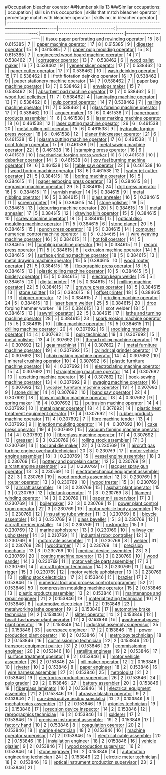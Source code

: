 #Occupation bleacher operator
##Number skills 13
###Similar occupations:
| occupation                                                                                            |   skills in this occupation |   skills that match bleacher operator |   percentage match with bleacher operator |   skills not in bleacher operator |
|:------------------------------------------------------------------------------------------------------|----------------------------:|--------------------------------------:|------------------------------------------:|----------------------------------:|
| [tissue paper perforating and rewinding operator](tissue_paper_perforating_and_rewinding_operator.md) |                          15 |                                     8 |                                  0.615385 |                                 7 |
| [paper machine operator](paper_machine_operator.md)                                                   |                          17 |                                     8 |                                  0.615385 |                                 9 |
| [digester operator](digester_operator.md)                                                             |                          15 |                                     8 |                                  0.615385 |                                 7 |
| [paper pulp moulding operator](paper_pulp_moulding_operator.md)                                       |                          15 |                                     8 |                                  0.615385 |                                 7 |
| [engineered wood board machine operator](engineered_wood_board_machine_operator.md)                   |                          14 |                                     7 |                                  0.538462 |                                 7 |
| [corrugator operator](corrugator_operator.md)                                                         |                          13 |                                     7 |                                  0.538462 |                                 6 |
| [wood pallet maker](wood_pallet_maker.md)                                                             |                          16 |                                     7 |                                  0.538462 |                                 9 |
| [veneer slicer operator](veneer_slicer_operator.md)                                                   |                          17 |                                     7 |                                  0.538462 |                                10 |
| [paper cutter operator](paper_cutter_operator.md)                                                     |                          17 |                                     7 |                                  0.538462 |                                10 |
| [wash deinking operator](wash_deinking_operator.md)                                                   |                          15 |                                     7 |                                  0.538462 |                                 8 |
| [froth flotation deinking operator](froth_flotation_deinking_operator.md)                             |                          16 |                                     7 |                                  0.538462 |                                 9 |
| [paper stationery machine operator](paper_stationery_machine_operator.md)                             |                          14 |                                     7 |                                  0.538462 |                                 7 |
| [paper bag machine operator](paper_bag_machine_operator.md)                                           |                          13 |                                     7 |                                  0.538462 |                                 6 |
| [envelope maker](envelope_maker.md)                                                                   |                          15 |                                     7 |                                  0.538462 |                                 8 |
| [absorbent pad machine operator](absorbent_pad_machine_operator.md)                                   |                          12 |                                     7 |                                  0.538462 |                                 5 |
| [wood fuel pelletiser](wood_fuel_pelletiser.md)                                                       |                          11 |                                     7 |                                  0.538462 |                                 4 |
| [laminating machine operator](laminating_machine_operator.md)                                         |                          13 |                                     7 |                                  0.538462 |                                 6 |
| [pulp control operator](pulp_control_operator.md)                                                     |                          14 |                                     7 |                                  0.538462 |                                 7 |
| [nailing machine operator](nailing_machine_operator.md)                                               |                          11 |                                     7 |                                  0.538462 |                                 4 |
| [glass forming machine operator](glass_forming_machine_operator.md)                                   |                          17 |                                     7 |                                  0.538462 |                                10 |
| [lacquer maker](lacquer_maker.md)                                                                     |                          13 |                                     6 |                                  0.461538 |                                 7 |
| [paperboard products assembler](paperboard_products_assembler.md)                                     |                          11 |                                     6 |                                  0.461538 |                                 5 |
| [laser marking machine operator](laser_marking_machine_operator.md)                                   |                          18 |                                     6 |                                  0.461538 |                                12 |
| [laser cutting machine operator](laser_cutting_machine_operator.md)                                   |                          26 |                                     6 |                                  0.461538 |                                20 |
| [metal rolling mill operator](metal_rolling_mill_operator.md)                                         |                          15 |                                     6 |                                  0.461538 |                                 9 |
| [hydraulic forging press worker](hydraulic_forging_press_worker.md)                                   |                          18 |                                     6 |                                  0.461538 |                                12 |
| [planer thicknesser operator](planer_thicknesser_operator.md)                                         |                          21 |                                     6 |                                  0.461538 |                                15 |
| [plasma cutting machine operator](plasma_cutting_machine_operator.md)                                 |                          17 |                                     6 |                                  0.461538 |                                11 |
| [print folding operator](print_folding_operator.md)                                                   |                          15 |                                     6 |                                  0.461538 |                                 9 |
| [metal sawing machine operator](metal_sawing_machine_operator.md)                                     |                          22 |                                     6 |                                  0.461538 |                                16 |
| [stamping press operator](stamping_press_operator.md)                                                 |                          16 |                                     6 |                                  0.461538 |                                10 |
| [mechanical forging press worker](mechanical_forging_press_worker.md)                                 |                          16 |                                     6 |                                  0.461538 |                                10 |
| [debarker operator](debarker_operator.md)                                                             |                          14 |                                     6 |                                  0.461538 |                                 8 |
| [oxy fuel burning machine operator](oxy_fuel_burning_machine_operator.md)                             |                          19 |                                     6 |                                  0.461538 |                                13 |
| [table saw operator](table_saw_operator.md)                                                           |                          22 |                                     6 |                                  0.461538 |                                16 |
| [wood boring machine operator](wood_boring_machine_operator.md)                                       |                          18 |                                     6 |                                  0.461538 |                                12 |
| [water jet cutter operator](water_jet_cutter_operator.md)                                             |                          21 |                                     5 |                                  0.384615 |                                16 |
| [boring machine operator](boring_machine_operator.md)                                                 |                          16 |                                     5 |                                  0.384615 |                                11 |
| [paper embosing press operator](paper_embosing_press_operator.md)                                     |                          13 |                                     5 |                                  0.384615 |                                 8 |
| [engraving machine operator](engraving_machine_operator.md)                                           |                          29 |                                     5 |                                  0.384615 |                                24 |
| [drill press operator](drill_press_operator.md)                                                       |                          16 |                                     5 |                                  0.384615 |                                11 |
| [varnish maker](varnish_maker.md)                                                                     |                          14 |                                     5 |                                  0.384615 |                                 9 |
| [metal nibbling operator](metal_nibbling_operator.md)                                                 |                          16 |                                     5 |                                  0.384615 |                                11 |
| [glass annealer](glass_annealer.md)                                                                   |                          16 |                                     5 |                                  0.384615 |                                11 |
| [screen printer](screen_printer.md)                                                                   |                          19 |                                     5 |                                  0.384615 |                                14 |
| [stone polisher](stone_polisher.md)                                                                   |                          18 |                                     5 |                                  0.384615 |                                13 |
| [deburring machine operator](deburring_machine_operator.md)                                           |                          20 |                                     5 |                                  0.384615 |                                15 |
| [metal annealer](metal_annealer.md)                                                                   |                          17 |                                     5 |                                  0.384615 |                                12 |
| [drawing kiln operator](drawing_kiln_operator.md)                                                     |                          15 |                                     5 |                                  0.384615 |                                10 |
| [screw machine operator](screw_machine_operator.md)                                                   |                          18 |                                     5 |                                  0.384615 |                                13 |
| [optical disc moulding machine operator](optical_disc_moulding_machine_operator.md)                   |                          11 |                                     5 |                                  0.384615 |                                 6 |
| [stone planer](stone_planer.md)                                                                       |                          20 |                                     5 |                                  0.384615 |                                15 |
| [punch press operator](punch_press_operator.md)                                                       |                          19 |                                     5 |                                  0.384615 |                                14 |
| [computer numerical control machine operator](computer_numerical_control_machine_operator.md)         |                          19 |                                     5 |                                  0.384615 |                                14 |
| [wire weaving machine operator](wire_weaving_machine_operator.md)                                     |                          16 |                                     5 |                                  0.384615 |                                11 |
| [hot foil operator](hot_foil_operator.md)                                                             |                          14 |                                     5 |                                  0.384615 |                                 9 |
| [tumbling machine operator](tumbling_machine_operator.md)                                             |                          16 |                                     5 |                                  0.384615 |                                11 |
| [record press operator](record_press_operator.md)                                                     |                          11 |                                     5 |                                  0.384615 |                                 6 |
| [extrusion machine operator](extrusion_machine_operator.md)                                           |                          14 |                                     5 |                                  0.384615 |                                 9 |
| [surface grinding machine operator](surface_grinding_machine_operator.md)                             |                          18 |                                     5 |                                  0.384615 |                                13 |
| [metal drawing machine operator](metal_drawing_machine_operator.md)                                   |                          15 |                                     5 |                                  0.384615 |                                10 |
| [wood router operator](wood_router_operator.md)                                                       |                          21 |                                     5 |                                  0.384615 |                                16 |
| [flexographic press operator](flexographic_press_operator.md)                                         |                          18 |                                     5 |                                  0.384615 |                                13 |
| [plastic rolling machine operator](plastic_rolling_machine_operator.md)                               |                          10 |                                     5 |                                  0.384615 |                                 5 |
| [bindery operator](bindery_operator.md)                                                               |                          15 |                                     5 |                                  0.384615 |                                10 |
| [electron beam welder](electron_beam_welder.md)                                                       |                          25 |                                     5 |                                  0.384615 |                                20 |
| [digital printer](digital_printer.md)                                                                 |                          18 |                                     5 |                                  0.384615 |                                13 |
| [milling machine operator](milling_machine_operator.md)                                               |                          22 |                                     5 |                                  0.384615 |                                17 |
| [gravure press operator](gravure_press_operator.md)                                                   |                          18 |                                     5 |                                  0.384615 |                                13 |
| [stone splitter](stone_splitter.md)                                                                   |                          13 |                                     5 |                                  0.384615 |                                 8 |
| [offset printer](offset_printer.md)                                                                   |                          18 |                                     5 |                                  0.384615 |                                13 |
| [chipper operator](chipper_operator.md)                                                               |                          12 |                                     5 |                                  0.384615 |                                 7 |
| [grinding machine operator](grinding_machine_operator.md)                                             |                          24 |                                     5 |                                  0.384615 |                                19 |
| [laser beam welder](laser_beam_welder.md)                                                             |                          25 |                                     5 |                                  0.384615 |                                20 |
| [drop forging hammer worker](drop_forging_hammer_worker.md)                                           |                          18 |                                     5 |                                  0.384615 |                                13 |
| [spot welder](spot_welder.md)                                                                         |                          18 |                                     5 |                                  0.384615 |                                13 |
| [sawmill operator](sawmill_operator.md)                                                               |                          22 |                                     5 |                                  0.384615 |                                17 |
| [lathe and turning machine operator](lathe_and_turning_machine_operator.md)                           |                          28 |                                     5 |                                  0.384615 |                                23 |
| [spark erosion machine operator](spark_erosion_machine_operator.md)                                   |                          15 |                                     5 |                                  0.384615 |                                10 |
| [filing machine operator](filing_machine_operator.md)                                                 |                          16 |                                     5 |                                  0.384615 |                                11 |
| [drilling machine operator](drilling_machine_operator.md)                                             |                          20 |                                     4 |                                  0.307692 |                                16 |
| [anodising machine operator](anodising_machine_operator.md)                                           |                          14 |                                     4 |                                  0.307692 |                                10 |
| [pulp technician](pulp_technician.md)                                                                 |                          19 |                                     4 |                                  0.307692 |                                15 |
| [metal polisher](metal_polisher.md)                                                                   |                          13 |                                     4 |                                  0.307692 |                                 9 |
| [thread rolling machine operator](thread_rolling_machine_operator.md)                                 |                          16 |                                     4 |                                  0.307692 |                                12 |
| [gear machinist](gear_machinist.md)                                                                   |                          11 |                                     4 |                                  0.307692 |                                 7 |
| [metal furniture machine operator](metal_furniture_machine_operator.md)                               |                          19 |                                     4 |                                  0.307692 |                                15 |
| [cylindrical grinder operator](cylindrical_grinder_operator.md)                                       |                          17 |                                     4 |                                  0.307692 |                                13 |
| [chain making machine operator](chain_making_machine_operator.md)                                     |                          14 |                                     4 |                                  0.307692 |                                10 |
| [mineral crushing operator](mineral_crushing_operator.md)                                             |                          10 |                                     4 |                                  0.307692 |                                 6 |
| [plastic furniture machine operator](plastic_furniture_machine_operator.md)                           |                          18 |                                     4 |                                  0.307692 |                                14 |
| [electroplating machine operator](electroplating_machine_operator.md)                                 |                          15 |                                     4 |                                  0.307692 |                                11 |
| [straightening machine operator](straightening_machine_operator.md)                                   |                          14 |                                     4 |                                  0.307692 |                                10 |
| [upsetting machine operator](upsetting_machine_operator.md)                                           |                          16 |                                     4 |                                  0.307692 |                                12 |
| [book-sewing machine operator](book-sewing_machine_operator.md)                                       |                          13 |                                     4 |                                  0.307692 |                                 9 |
| [swaging machine operator](swaging_machine_operator.md)                                               |                          16 |                                     4 |                                  0.307692 |                                12 |
| [wooden furniture machine operator](wooden_furniture_machine_operator.md)                             |                          13 |                                     4 |                                  0.307692 |                                 9 |
| [stone driller](stone_driller.md)                                                                     |                          14 |                                     4 |                                  0.307692 |                                10 |
| [band saw operator](band_saw_operator.md)                                                             |                          22 |                                     4 |                                  0.307692 |                                18 |
| [blow moulding machine operator](blow_moulding_machine_operator.md)                                   |                          13 |                                     4 |                                  0.307692 |                                 9 |
| [spring maker](spring_maker.md)                                                                       |                          16 |                                     4 |                                  0.307692 |                                12 |
| [pultrusion machine operator](pultrusion_machine_operator.md)                                         |                          14 |                                     4 |                                  0.307692 |                                10 |
| [metal planer operator](metal_planer_operator.md)                                                     |                          18 |                                     4 |                                  0.307692 |                                14 |
| [plastic heat treatment equipment operator](plastic_heat_treatment_equipment_operator.md)             |                          17 |                                     4 |                                  0.307692 |                                13 |
| [rubber products machine operator](rubber_products_machine_operator.md)                               |                          11 |                                     4 |                                  0.307692 |                                 7 |
| [fibre machine tender](fibre_machine_tender.md)                                                       |                          13 |                                     4 |                                  0.307692 |                                 9 |
| [injection moulding operator](injection_moulding_operator.md)                                         |                          14 |                                     4 |                                  0.307692 |                                10 |
| [cake press operator](cake_press_operator.md)                                                         |                          19 |                                     4 |                                  0.307692 |                                15 |
| [vacuum forming machine operator](vacuum_forming_machine_operator.md)                                 |                          14 |                                     4 |                                  0.307692 |                                10 |
| [fibreglass machine operator](fibreglass_machine_operator.md)                                         |                          17 |                                     4 |                                  0.307692 |                                13 |
| [greaser](greaser.md)                                                                                 |                           9 |                                     3 |                                  0.230769 |                                 6 |
| [rolling stock assembler](rolling_stock_assembler.md)                                                 |                          17 |                                     3 |                                  0.230769 |                                14 |
| [tool and die maker](tool_and_die_maker.md)                                                           |                          22 |                                     3 |                                  0.230769 |                                19 |
| [aircraft gas turbine engine overhaul technician](aircraft_gas_turbine_engine_overhaul_technician.md) |                          20 |                                     3 |                                  0.230769 |                                17 |
| [motor vehicle engine assembler](motor_vehicle_engine_assembler.md)                                   |                          18 |                                     3 |                                  0.230769 |                                15 |
| [vessel engine assembler](vessel_engine_assembler.md)                                                 |                          18 |                                     3 |                                  0.230769 |                                15 |
| [pottery and porcelain caster](pottery_and_porcelain_caster.md)                                       |                          12 |                                     3 |                                  0.230769 |                                 9 |
| [aircraft engine assembler](aircraft_engine_assembler.md)                                             |                          20 |                                     3 |                                  0.230769 |                                17 |
| [lacquer spray gun operator](lacquer_spray_gun_operator.md)                                           |                          13 |                                     3 |                                  0.230769 |                                10 |
| [electromechanical equipment assembler](electromechanical_equipment_assembler.md)                     |                          22 |                                     3 |                                  0.230769 |                                19 |
| [wood products assembler](wood_products_assembler.md)                                                 |                          12 |                                     3 |                                  0.230769 |                                 9 |
| [router operator](router_operator.md)                                                                 |                          13 |                                     3 |                                  0.230769 |                                10 |
| [wood treater](wood_treater.md)                                                                       |                          15 |                                     3 |                                  0.230769 |                                12 |
| [aircraft assembler](aircraft_assembler.md)                                                           |                          18 |                                     3 |                                  0.230769 |                                15 |
| [asphalt plant operator](asphalt_plant_operator.md)                                                   |                          15 |                                     3 |                                  0.230769 |                                12 |
| [dip tank operator](dip_tank_operator.md)                                                             |                          11 |                                     3 |                                  0.230769 |                                 8 |
| [filament winding operator](filament_winding_operator.md)                                             |                          14 |                                     3 |                                  0.230769 |                                11 |
| [paper mill supervisor](paper_mill_supervisor.md)                                                     |                          17 |                                     3 |                                  0.230769 |                                14 |
| [boilermaker](boilermaker.md)                                                                         |                          22 |                                     3 |                                  0.230769 |                                19 |
| [power plant control room operator](power_plant_control_room_operator.md)                             |                          22 |                                     3 |                                  0.230769 |                                19 |
| [motor vehicle body assembler](motor_vehicle_body_assembler.md)                                       |                          15 |                                     3 |                                  0.230769 |                                12 |
| [insulating tube winder](insulating_tube_winder.md)                                                   |                          11 |                                     3 |                                  0.230769 |                                 8 |
| [bicycle assembler](bicycle_assembler.md)                                                             |                          12 |                                     3 |                                  0.230769 |                                 9 |
| [glass beveller](glass_beveller.md)                                                                   |                          15 |                                     3 |                                  0.230769 |                                12 |
| [aircraft de-icer installer](aircraft_de-icer_installer.md)                                           |                          14 |                                     3 |                                  0.230769 |                                11 |
| [rustproofer](rustproofer.md)                                                                         |                          15 |                                     3 |                                  0.230769 |                                12 |
| [marine upholsterer](marine_upholsterer.md)                                                           |                          13 |                                     3 |                                  0.230769 |                                10 |
| [railway car upholsterer](railway_car_upholsterer.md)                                                 |                          14 |                                     3 |                                  0.230769 |                                11 |
| [industrial robot controller](industrial_robot_controller.md)                                         |                          12 |                                     3 |                                  0.230769 |                                 9 |
| [motorcycle assembler](motorcycle_assembler.md)                                                       |                          11 |                                     3 |                                  0.230769 |                                 8 |
| [welder](welder.md)                                                                                   |                          31 |                                     3 |                                  0.230769 |                                28 |
| [woodturner](woodturner.md)                                                                           |                          17 |                                     3 |                                  0.230769 |                                14 |
| [precision mechanic](precision_mechanic.md)                                                           |                          13 |                                     3 |                                  0.230769 |                                10 |
| [medical device assembler](medical_device_assembler.md)                                               |                          23 |                                     3 |                                  0.230769 |                                20 |
| [coating machine operator](coating_machine_operator.md)                                               |                          13 |                                     3 |                                  0.230769 |                                10 |
| [wood sander](wood_sander.md)                                                                         |                          14 |                                     3 |                                  0.230769 |                                11 |
| [motor vehicle parts assembler](motor_vehicle_parts_assembler.md)                                     |                          17 |                                     3 |                                  0.230769 |                                14 |
| [aircraft interior technician](aircraft_interior_technician.md)                                       |                          14 |                                     3 |                                  0.230769 |                                11 |
| [boat rigger](boat_rigger.md)                                                                         |                          15 |                                     3 |                                  0.230769 |                                12 |
| [motor vehicle upholsterer](motor_vehicle_upholsterer.md)                                             |                          13 |                                     3 |                                  0.230769 |                                10 |
| [rolling stock electrician](rolling_stock_electrician.md)                                             |                          17 |                                     2 |                                  0.153846 |                                15 |
| [brazier](brazier.md)                                                                                 |                          17 |                                     2 |                                  0.153846 |                                15 |
| [numerical tool and process control programmer](numerical_tool_and_process_control_programmer.md)     |                          52 |                                     2 |                                  0.153846 |                                50 |
| [compression moulding machine operator](compression_moulding_machine_operator.md)                     |                          15 |                                     2 |                                  0.153846 |                                13 |
| [plastic products assembler](plastic_products_assembler.md)                                           |                          13 |                                     2 |                                  0.153846 |                                11 |
| [maintenance and repair engineer](maintenance_and_repair_engineer.md)                                 |                          21 |                                     2 |                                  0.153846 |                                19 |
| [material testing technician](material_testing_technician.md)                                         |                          10 |                                     2 |                                  0.153846 |                                 8 |
| [automotive electrician](automotive_electrician.md)                                                   |                          25 |                                     2 |                                  0.153846 |                                23 |
| [metalworking lathe operator](metalworking_lathe_operator.md)                                         |                          19 |                                     2 |                                  0.153846 |                                17 |
| [automotive brake technician](automotive_brake_technician.md)                                         |                           9 |                                     2 |                                  0.153846 |                                 7 |
| [slitter operator](slitter_operator.md)                                                               |                          14 |                                     2 |                                  0.153846 |                                12 |
| [fossil-fuel power plant operator](fossil-fuel_power_plant_operator.md)                               |                          17 |                                     2 |                                  0.153846 |                                15 |
| [geothermal power plant operator](geothermal_power_plant_operator.md)                                 |                          16 |                                     2 |                                  0.153846 |                                14 |
| [industrial assembly supervisor](industrial_assembly_supervisor.md)                                   |                          35 |                                     2 |                                  0.153846 |                                33 |
| [aerospace engineer](aerospace_engineer.md)                                                           |                          17 |                                     2 |                                  0.153846 |                                15 |
| [power production plant operator](power_production_plant_operator.md)                                 |                          16 |                                     2 |                                  0.153846 |                                14 |
| [metrology technician](metrology_technician.md)                                                       |                          18 |                                     2 |                                  0.153846 |                                16 |
| [commissioning technician](commissioning_technician.md)                                               |                          22 |                                     2 |                                  0.153846 |                                20 |
| [transport equipment painter](transport_equipment_painter.md)                                         |                          31 |                                     2 |                                  0.153846 |                                29 |
| [commissioning engineer](commissioning_engineer.md)                                                   |                          20 |                                     2 |                                  0.153846 |                                18 |
| [satellite engineer](satellite_engineer.md)                                                           |                          19 |                                     2 |                                  0.153846 |                                17 |
| [surface treatment operator](surface_treatment_operator.md)                                           |                           8 |                                     2 |                                  0.153846 |                                 6 |
| [motor vehicle assembler](motor_vehicle_assembler.md)                                                 |                          26 |                                     2 |                                  0.153846 |                                24 |
| [pill maker operator](pill_maker_operator.md)                                                         |                          12 |                                     2 |                                  0.153846 |                                10 |
| [riveter](riveter.md)                                                                                 |                          10 |                                     2 |                                  0.153846 |                                 8 |
| [paper engineer](paper_engineer.md)                                                                   |                          18 |                                     2 |                                  0.153846 |                                16 |
| [wire harness assembler](wire_harness_assembler.md)                                                   |                          27 |                                     2 |                                  0.153846 |                                25 |
| [metrologist](metrologist.md)                                                                         |                          21 |                                     2 |                                  0.153846 |                                19 |
| [electronics production supervisor](electronics_production_supervisor.md)                             |                          26 |                                     2 |                                  0.153846 |                                24 |
| [pulp grader](pulp_grader.md)                                                                         |                          29 |                                     2 |                                  0.153846 |                                27 |
| [battery assembler](battery_assembler.md)                                                             |                          20 |                                     2 |                                  0.153846 |                                18 |
| [fiberglass laminator](fiberglass_laminator.md)                                                       |                          16 |                                     2 |                                  0.153846 |                                14 |
| [electrical equipment assembler](electrical_equipment_assembler.md)                                   |                          21 |                                     2 |                                  0.153846 |                                19 |
| [abrasive blasting operator](abrasive_blasting_operator.md)                                           |                           9 |                                     2 |                                  0.153846 |                                 7 |
| [non-destructive testing specialist](non-destructive_testing_specialist.md)                           |                          10 |                                     2 |                                  0.153846 |                                 8 |
| [mechatronics assembler](mechatronics_assembler.md)                                                   |                          21 |                                     2 |                                  0.153846 |                                19 |
| [avionics technician](avionics_technician.md)                                                         |                          19 |                                     2 |                                  0.153846 |                                17 |
| [precision device inspector](precision_device_inspector.md)                                           |                          14 |                                     2 |                                  0.153846 |                                12 |
| [reprographics technician](reprographics_technician.md)                                               |                          16 |                                     2 |                                  0.153846 |                                14 |
| [solderer](solderer.md)                                                                               |                          17 |                                     2 |                                  0.153846 |                                15 |
| [precision instrument assembler](precision_instrument_assembler.md)                                   |                          19 |                                     2 |                                  0.153846 |                                17 |
| [factory hand](factory_hand.md)                                                                       |                          10 |                                     2 |                                  0.153846 |                                 8 |
| [coagulation operator](coagulation_operator.md)                                                       |                          20 |                                     2 |                                  0.153846 |                                18 |
| [marine electrician](marine_electrician.md)                                                           |                          18 |                                     2 |                                  0.153846 |                                16 |
| [machine operator supervisor](machine_operator_supervisor.md)                                         |                          17 |                                     2 |                                  0.153846 |                                15 |
| [electrical cable assembler](electrical_cable_assembler.md)                                           |                          20 |                                     2 |                                  0.153846 |                                18 |
| [installation engineer](installation_engineer.md)                                                     |                          18 |                                     2 |                                  0.153846 |                                16 |
| [vehicle glazier](vehicle_glazier.md)                                                                 |                           9 |                                     2 |                                  0.153846 |                                 7 |
| [wood production supervisor](wood_production_supervisor.md)                                           |                          16 |                                     2 |                                  0.153846 |                                14 |
| [stone engraver](stone_engraver.md)                                                                   |                          16 |                                     2 |                                  0.153846 |                                14 |
| [automation engineering technician](automation_engineering_technician.md)                             |                          24 |                                     2 |                                  0.153846 |                                22 |
| [electric meter technician](electric_meter_technician.md)                                             |                          18 |                                     2 |                                  0.153846 |                                16 |
| [optical instrument production supervisor](optical_instrument_production_supervisor.md)               |                          23 |                                     2 |                                  0.153846 |                                21 |
